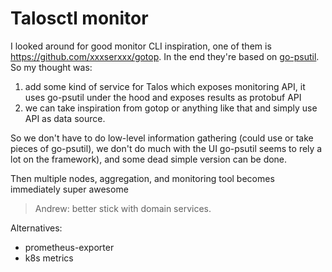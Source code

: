 # Talosctl monitor

 I looked around for good monitor CLI inspiration, one of them is https://github.com/xxxserxxx/gotop.
 In the end they're based on [go-psutil](https://github.com/shirou/gopsutil). So my thought was:

1. add some kind of service for Talos which exposes monitoring API, it uses go-psutil under the hood and exposes results as protobuf API
2. we can take inspiration from gotop or anything like that and simply use API as data source.

So we don't have to do low-level information gathering (could use or take pieces of go-psutil),
we don't do much with the UI go-psutil seems to rely a lot on the framework), and some dead simple version can be done.

Then multiple nodes, aggregation, and monitoring tool becomes immediately super awesome

> Andrew: better stick with domain services.

Alternatives:

* prometheus-exporter
* k8s metrics
